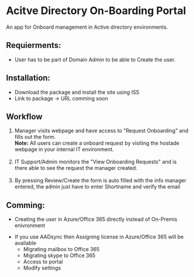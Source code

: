# Acitve Directory On-Boarding Portal

An app for Onboard management in Active directory environments.


  
## **Requierments:**
* User has to be part of Domain Admin to be able to Create the user.


## **Installation:**
- Download the package and install the site using ISS
- Link to package -> URL comming soon

## **Workflow**
1. Manager visits webpage and have access to "Request Onboarding" and fills out the form.\
**Note:** All users can create a onboard request by visiting the hostade webpage in your internal IT environment.<br/><br/>
2. IT Support/Admin monitors the "View Onboarding Requests" and is there able to see the request the manager created.<br/><br/>
3. By pressing Review/Create the form is auto filled with the info manager entered, the admin just have to enter Shortname and verify the email<br/>

## **Comming:**
- Creating the user in Azure/Office 365 directly instead of On-Premis enivronment

* If you use AADsync then Assigning license in Azure/Office 365 will be available
  - Migrating mailbox to Office 365
  - Migrating skype to Office 365
  - Access to portal
  - Modify settings 
